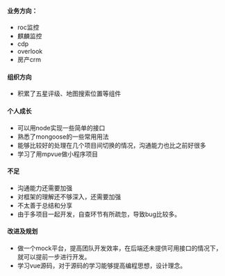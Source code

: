 #### 业务方向：
* roc监控
* 麒麟监控
* cdp
* overlook
* 房产crm

#### 组织方向
* 积累了五星评级、地图搜索位置等组件

#### 个人成长
* 可以用node实现一些简单的接口
* 熟悉了mongoose的一些常用用法
* 能够比较好的处理在几个项目间切换的情况，沟通能力也比之前好很多
* 学习了用mpvue做小程序项目

#### 不足
* 沟通能力还需要加强
* 对框架的理解还不够深入，还需要加强
* 不太善于总结和分享
* 由于多项目一起开发，自查环节有所疏忽，导致bug比较多。

#### 改进及规划
* 做一个mock平台，提高团队开发效率，在后端还未提供可用接口的情况下，就可以提前一步进行开发。
* 学习vue源码，对于源码的学习能够提高编程思想，设计理念。
